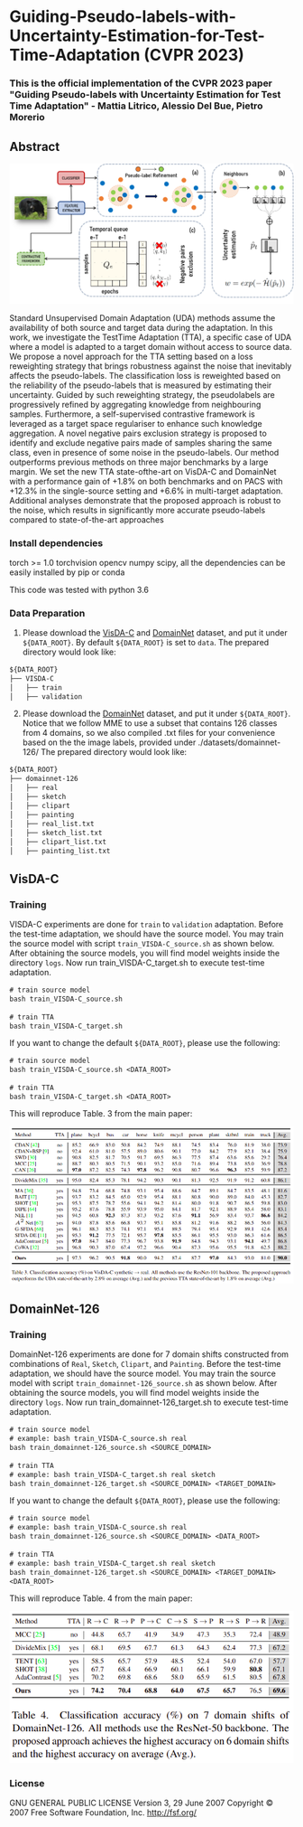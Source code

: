 # Guiding-Pseudo-labels-with-Uncertainty-Estimation-for-Test-Time-Adaptation (CVPR 2023)

### This is the official implementation of the CVPR 2023 paper "Guiding Pseudo-labels with Uncertainty Estimation for Test Time Adaptation" - Mattia Litrico, Alessio Del Bue, Pietro Morerio

## Abstract

![](images/main_fig.png)

Standard Unsupervised Domain Adaptation (UDA) methods assume the availability of both source and target data during the adaptation. In this work, we investigate the TestTime Adaptation (TTA), a specific case of UDA where a model is adapted to a target domain without access to source data. 
We propose a novel approach for the TTA setting based on a loss reweighting strategy that brings robustness against the noise that inevitably affects the pseudo-labels. 
The classification loss is reweighted based on the reliability of the pseudo-labels that is measured by estimating their uncertainty. 
Guided by such reweighting strategy, the pseudolabels are progressively refined by aggregating knowledge from neighbouring samples. 
Furthermore, a self-supervised contrastive framework is leveraged as a target space regulariser to enhance such knowledge aggregation. 
A novel negative pairs exclusion strategy is proposed to identify and exclude negative pairs made of samples sharing the same class, even in presence of some noise in the pseudo-labels. Our method outperforms previous methods on three major benchmarks by a large margin. 
We set the new TTA state-ofthe-art on VisDA-C and DomainNet with a performance gain of +1.8% on both benchmarks and on PACS with +12.3% in the single-source setting and +6.6% in multi-target adaptation. 
Additional analyses demonstrate that the proposed approach is robust to the noise, which results in significantly more accurate pseudo-labels compared to state-of-the-art approaches


### Install dependencies

torch >= 1.0 torchvision opencv numpy scipy, all the dependencies can be easily installed by pip or conda

This code was tested with python 3.6

### Data Preparation
1. Please download the [VisDA-C](https://github.com/VisionLearningGroup/taskcv-2017-public/tree/master/classification) and [DomainNet](http://ai.bu.edu/M3SDA/) dataset, and put it under ```${DATA_ROOT}```. 
By default ```${DATA_ROOT}``` is set to ```data```.
The prepared directory would look like:
```
${DATA_ROOT}
├── VISDA-C
│   ├── train
│   ├── validation
```

2. Please download the [DomainNet](http://ai.bu.edu/M3SDA/) dataset, and put it under ```${DATA_ROOT}```. 
Notice that we follow MME to use a subset that contains 126 classes from 4 domains, so we also compiled .txt files for your convenience based on the the image labels, provided under ./datasets/domainnet-126/
The prepared directory would look like:
```
${DATA_ROOT}
├── domainnet-126
│   ├── real
│   ├── sketch
│   ├── clipart
│   ├── painting
│   ├── real_list.txt
│   ├── sketch_list.txt
│   ├── clipart_list.txt
│   ├── painting_list.txt
```
## VisDA-C

###  Training

VISDA-C experiments are done for ```train``` to ```validation``` adaptation. 
Before the test-time adaptation, we should have the source model. 
You may train the source model with script ```train_VISDA-C_source.sh``` as shown below.
After obtaining the source models, you will find model weights inside the directory ```logs```. 
Now run train_VISDA-C_target.sh to execute test-time adaptation.

```
# train source model
bash train_VISDA-C_source.sh

# train TTA
bash train_VISDA-C_target.sh
```

If you want to change the default ```${DATA_ROOT}```, please use the following:

```
# train source model
bash train_VISDA-C_source.sh <DATA_ROOT>

# train TTA
bash train_VISDA-C_target.sh <DATA_ROOT>
```

This will reproduce Table. 3 from the main paper:

![](images/main_paper_visdac_results.png)

## DomainNet-126

###  Training

DomainNet-126 experiments are done for 7 domain shifts constructed from combinations of ```Real```, ```Sketch```, ```Clipart```, and ```Painting```. 
Before the test-time adaptation, we should have the source model. 
You may train the source model with script ```train_domainnet-126_source.sh``` as shown below.
After obtaining the source models, you will find model weights inside the directory ```logs```. 
Now run train_domainnet-126_target.sh to execute test-time adaptation.

```
# train source model
# example: bash train_VISDA-C_source.sh real
bash train_domainnet-126_source.sh <SOURCE_DOMAIN>

# train TTA
# example: bash train_VISDA-C_target.sh real sketch
bash train_domainnet-126_target.sh <SOURCE_DOMAIN> <TARGET_DOMAIN>
```
If you want to change the default ```${DATA_ROOT}```, please use the following:

```
# train source model
# example: bash train_VISDA-C_source.sh real
bash train_domainnet-126_source.sh <SOURCE_DOMAIN> <DATA_ROOT>

# train TTA
# example: bash train_VISDA-C_target.sh real sketch
bash train_domainnet-126_target.sh <SOURCE_DOMAIN> <TARGET_DOMAIN> <DATA_ROOT>
```

This will reproduce Table. 4 from the main paper:

![](images/main_paper_domainnet_results.png)

### License

GNU GENERAL PUBLIC LICENSE 
Version 3, 29 June 2007
Copyright © 2007 Free Software Foundation, Inc. <http://fsf.org/>
